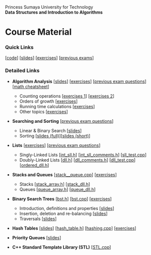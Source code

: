 Princess Sumaya University for Technology<br>
**Data Structures and Introduction to Algorithms**


# Course Material

### Quick Links
[[code](code/)] [[slides](https://drive.google.com/drive/folders/1pKm5KkEsBfC2UWBvvBaGgbt0QvtU3NaP)] [[exercises](exercises/)] [[previous exams](https://drive.google.com/drive/folders/13e8MXoUnqkpg67tQXuThBoEF4IC6nV85)]


### Detailed Links

* **Algorithm Analysis** [[slides](https://drive.google.com/file/d/17l0dOvNT5tSNCrhB0xFHg-RQ6hcttQU-)] [[exercises](https://drive.google.com/file/d/13y1PejyoEpSdo5xig_6Pmy9lClzZpfBu)] [[previous exam questions](https://docs.google.com/document/d/1Eln96RuMHlePVwB3BgCIuSqlLDhR6-mvYqqlHxKpGcU)] [[math cheatsheet](https://drive.google.com/file/d/197IIsUG1I_Ys1rFXhi1l6QRuLahQwDoh)]
    * Counting operations [[exercises 1](https://drive.google.com/file/d/13y1PejyoEpSdo5xig_6Pmy9lClzZpfBu)] [[exercises 2](https://drive.google.com/file/d/13y1PejyoEpSdo5xig_6Pmy9lClzZpfBu)]
    * Orders of growth [[exercises](https://drive.google.com/file/d/13y1PejyoEpSdo5xig_6Pmy9lClzZpfBu)]
    * Running time calculations [[exercises](https://drive.google.com/file/d/13y1PejyoEpSdo5xig_6Pmy9lClzZpfBu)]
    * Other topics [[exercises](https://drive.google.com/file/d/13y1PejyoEpSdo5xig_6Pmy9lClzZpfBu)]

* **Searching and Sorting** [[previous exam questions](https://docs.google.com/document/d/17SfDcoqVTrXCOfDPthRuwgHJCGsZWg3NGwCRDc56Vh8)]
    * Linear & Binary Search [[slides](https://drive.google.com/file/d/1WdVifS5IhyhjgKRHumf9fUw5mwC1TDJU)]
    * Sorting [[slides (full)](https://drive.google.com/file/d/12xXSnvu9KP7n1QAiNO4nKslAr0Myv6A9/)][[slides (short)](https://drive.google.com/file/d/1e_VIPMUpYJxKL6tvSRhS9tet9tsTeDUQ/view?usp=sharing)]

* **Lists** [[exercises](exercises/list_exercises.md)] [[previous exam questions](https://docs.google.com/document/d/15BVMhjwFnGattwKcs6xEZKDmKR7CzMbF-gSj-buPzY4/edit?usp=sharing)]
    * Singly-Linked Lists [[int_sll.h](code/int_sll.h)] [[int_sll_comments.h](code/int_sll_comments.h)] [[sll_test.cpp](code/sll_test.cpp)]
    * Doubly-Linked Lists [[dll.h](code/dll.h)] [[dll_comments.h](code/dll_comments.h)] [[dll_test.cpp](code/dll_test.cpp)][[ordered_dll.h](code/ordered_dll.h)]


* **Stacks and Queues** [[stack__queue.cpp](code/stack_queue.cpp)] [[exercises](exercises/stacks_queues_exercises.md)]
    * Stacks [[stack_array.h](code/stack_array.h)] [[stack_dll.h](code/stack_dll.h)]
    * Queues [[queue_array.h](code/queue_array.h)] [[queue_dll.h](code/queue_dll.h)]


* **Binary Search Trees** [[bst.h](code/bst.h)] [[bst.cpp](code/bst.cpp)] [[exercises](exercises/bst_exercises.md)]
    * Introduction, definitions and properties [[slides](https://drive.google.com/file/d/1TcKI5HOjJOk5t0Z07txprVguHT6KtAp3/view?usp=sharing)]
    * Insertion, deletion and re-balancing [[slides](https://drive.google.com/file/d/1YPTDM4HdVG9to-uCvjfE8V1ObwCwuc5H/view?usp=sharing)]
    * Traversals [[slides](https://drive.google.com/file/d/1fruIlAlGngGH0VZ9pGfoXCkrql9Obsrz/view?usp=sharing)]

* **Hash Tables** [[slides](https://drive.google.com/file/d/1Eka4poNVMNgdTKyUk06OUP2ufTFqCc3P)] [[hash_table.h](code/hash_table.h)] [[hashing.cpp](code/hashing.cpp)] [[exercises](exercises/hashing_exercises.md)]

* **Priority Queues** [[slides](https://drive.google.com/file/d/14AT2cFd0zpp7okcOEYhFHJ4eXQV8bsvQ)]

* **C++ Standard Template Library (STL)** [[STL.cpp](code/STL.cpp)]


